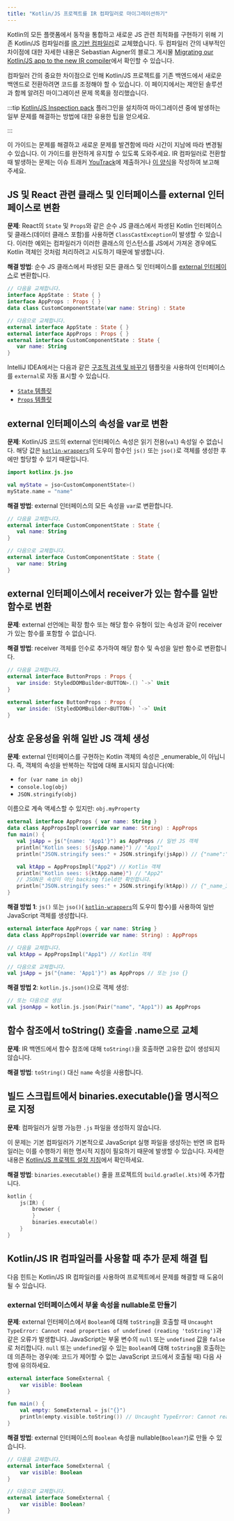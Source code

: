 ```yaml
---
title: "Kotlin/JS 프로젝트를 IR 컴파일러로 마이그레이션하기"
---
```

Kotlin의 모든 플랫폼에서 동작을 통합하고 새로운 JS 관련 최적화를 구현하기 위해 기존 Kotlin/JS 컴파일러를 [IR 기반 컴파일러](js-ir-compiler)로 교체했습니다.
두 컴파일러 간의 내부적인 차이점에 대한 자세한 내용은 Sebastian Aigner의 블로그 게시물
[Migrating our Kotlin/JS app to the new IR compiler](https://dev.to/kotlin/migrating-our-kotlin-js-app-to-the-new-ir-compiler-3o6i)에서 확인할 수 있습니다.

컴파일러 간의 중요한 차이점으로 인해 Kotlin/JS 프로젝트를 기존 백엔드에서 새로운 백엔드로 전환하려면 코드를 조정해야 할 수 있습니다. 이 페이지에서는 제안된 솔루션과 함께 알려진 마이그레이션 문제 목록을 정리했습니다.

:::tip
[Kotlin/JS Inspection pack](https://plugins.jetbrains.com/plugin/17183-kotlin-js-inspection-pack/) 플러그인을 설치하여
마이그레이션 중에 발생하는 일부 문제를 해결하는 방법에 대한 유용한 팁을 얻으세요.

:::

이 가이드는 문제를 해결하고 새로운 문제를 발견함에 따라 시간이 지남에 따라 변경될 수 있습니다. 이 가이드를 완전하게 유지할 수 있도록 도와주세요.
IR 컴파일러로 전환할 때 발생하는 문제는 이슈 트래커 [YouTrack](https://kotl.in/issue)에 제출하거나
[이 양식](https://surveys.jetbrains.com/s3/ir-be-migration-issue)을 작성하여 보고해 주세요.

## JS 및 React 관련 클래스 및 인터페이스를 external 인터페이스로 변환

**문제**: React의 `State` 및
`Props`와 같은 순수 JS 클래스에서 파생된 Kotlin 인터페이스 및 클래스(데이터 클래스 포함)를 사용하면 `ClassCastException`이 발생할 수 있습니다. 이러한 예외는 컴파일러가
이러한 클래스의 인스턴스를 JS에서 가져온 경우에도 Kotlin 객체인 것처럼 처리하려고 시도하기 때문에 발생합니다.

**해결 방법**: 순수 JS 클래스에서 파생된 모든 클래스 및 인터페이스를 [external 인터페이스](js-interop#external-interfaces)로 변환합니다.

```kotlin
// 다음을 교체합니다.
interface AppState : State { }
interface AppProps : Props { }
data class CustomComponentState(var name: String) : State
```

```kotlin
// 다음으로 교체합니다.
external interface AppState : State { }
external interface AppProps : Props { }
external interface CustomComponentState : State {
   var name: String
}
```

IntelliJ IDEA에서는 다음과 같은 [구조적 검색 및 바꾸기](https://www.jetbrains.com/help/idea/structural-search-and-replace.html)
템플릿을 사용하여 인터페이스를 `external`로 자동 표시할 수 있습니다.
* [`State` 템플릿](https://gist.github.com/SebastianAigner/62119536f24597e630acfdbd14001b98)
* [`Props` 템플릿](https://gist.github.com/SebastianAigner/a47a77f5e519fc74185c077ba12624f9)

## external 인터페이스의 속성을 var로 변환

**문제**: Kotlin/JS 코드의 external 인터페이스 속성은 읽기 전용(`val`) 속성일 수 없습니다. 해당 값은
[`kotlin-wrappers`](https://github.com/JetBrains/kotlin-wrappers)의 도우미 함수인 `js()` 또는 `jso()`로 객체를 생성한 후에만 할당할 수 있기 때문입니다.

```kotlin
import kotlinx.js.jso

val myState = jso<CustomComponentState>()
myState.name = "name"
```

**해결 방법**: external 인터페이스의 모든 속성을 `var`로 변환합니다.

```kotlin
// 다음을 교체합니다.
external interface CustomComponentState : State {
   val name: String
}
```

```kotlin
// 다음으로 교체합니다.
external interface CustomComponentState : State {
   var name: String
}
```

## external 인터페이스에서 receiver가 있는 함수를 일반 함수로 변환

**문제**: external 선언에는 확장 함수 또는 해당 함수 유형이 있는 속성과 같이 receiver가 있는 함수를 포함할 수 없습니다.

**해결 방법**: receiver 객체를 인수로 추가하여 해당 함수 및 속성을 일반 함수로 변환합니다.

```kotlin
// 다음을 교체합니다.
external interface ButtonProps : Props {
   var inside: StyledDOMBuilder<BUTTON>.() `->` Unit
}
```

```kotlin
external interface ButtonProps : Props {
   var inside: (StyledDOMBuilder<BUTTON>) `->` Unit
}
```

## 상호 운용성을 위해 일반 JS 객체 생성

**문제**: external 인터페이스를 구현하는 Kotlin 객체의 속성은 _enumerable_이 아닙니다. 즉, 객체의 속성을 반복하는 작업에 대해 표시되지 않습니다(예:
* `for (var name in obj)`
* `console.log(obj)`
* `JSON.stringify(obj)`

이름으로 계속 액세스할 수 있지만: `obj.myProperty`

```kotlin
external interface AppProps { var name: String }
data class AppPropsImpl(override var name: String) : AppProps
fun main() {
   val jsApp = js("{name: 'App1'}") as AppProps // 일반 JS 객체
   println("Kotlin sees: ${jsApp.name}") // "App1"
   println("JSON.stringify sees:" + JSON.stringify(jsApp)) // {"name":"App1"} - OK

   val ktApp = AppPropsImpl("App2") // Kotlin 객체
   println("Kotlin sees: ${ktApp.name}") // "App2"
   // JSON은 속성이 아닌 backing field만 확인합니다.
   println("JSON.stringify sees:" + JSON.stringify(ktApp)) // {"_name_3":"App2"}
}
```

**해결 방법 1**: `js()` 또는 `jso()`( [`kotlin-wrappers`](https://github.com/JetBrains/kotlin-wrappers)의 도우미 함수)를 사용하여 일반 JavaScript 객체를 생성합니다.

```kotlin
external interface AppProps { var name: String }
data class AppPropsImpl(override var name: String) : AppProps
```

```kotlin
// 다음을 교체합니다.
val ktApp = AppPropsImpl("App1") // Kotlin 객체
```

```kotlin
// 다음으로 교체합니다.
val jsApp = js("{name: 'App1'}") as AppProps // 또는 jso {}
```

**해결 방법 2**: `kotlin.js.json()`으로 객체 생성:

```kotlin
// 또는 다음으로 생성
val jsonApp = kotlin.js.json(Pair("name", "App1")) as AppProps
```

## 함수 참조에서 toString() 호출을 .name으로 교체

**문제**: IR 백엔드에서 함수 참조에 대해 `toString()`을 호출하면 고유한 값이 생성되지 않습니다.

**해결 방법**: `toString()` 대신 `name` 속성을 사용합니다.

## 빌드 스크립트에서 binaries.executable()을 명시적으로 지정

**문제**: 컴파일러가 실행 가능한 `.js` 파일을 생성하지 않습니다.

이 문제는 기본 컴파일러가 기본적으로 JavaScript 실행 파일을 생성하는 반면 IR 컴파일러는
이를 수행하기 위한 명시적 지침이 필요하기 때문에 발생할 수 있습니다. 자세한 내용은 [Kotlin/JS 프로젝트 설정 지침](js-project-setup#execution-environments)에서 확인하세요.

**해결 방법**: `binaries.executable()` 줄을 프로젝트의 `build.gradle(.kts)`에 추가합니다.

```kotlin
kotlin {
    js(IR) {
        browser {
        }
        binaries.executable()
    }
}
```

## Kotlin/JS IR 컴파일러를 사용할 때 추가 문제 해결 팁

다음 힌트는 Kotlin/JS IR 컴파일러를 사용하여 프로젝트에서 문제를 해결할 때 도움이 될 수 있습니다.

### external 인터페이스에서 부울 속성을 nullable로 만들기

**문제**: external 인터페이스에서 `Boolean`에 대해 `toString`을 호출할 때 `Uncaught TypeError: Cannot read properties of undefined (reading 'toString')`과 같은 오류가 발생합니다. JavaScript는 부울 변수의 `null` 또는 `undefined` 값을 `false`로 처리합니다. `null` 또는 `undefined`일 수 있는 `Boolean`에 대해 `toString`을 호출하는 데 의존하는 경우(예: 코드가 제어할 수 없는 JavaScript 코드에서 호출될 때) 다음 사항에 유의하세요.

```kotlin
external interface SomeExternal {
    var visible: Boolean
}

fun main() {
    val empty: SomeExternal = js("{}")
    println(empty.visible.toString()) // Uncaught TypeError: Cannot read properties of undefined (reading 'toString')
}
```

**해결 방법**: external 인터페이스의 `Boolean` 속성을 nullable(`Boolean?`)로 만들 수 있습니다.

```kotlin
// 다음을 교체합니다.
external interface SomeExternal {
    var visible: Boolean
}
```

```kotlin
// 다음으로 교체합니다.
external interface SomeExternal {
    var visible: Boolean?
}
```